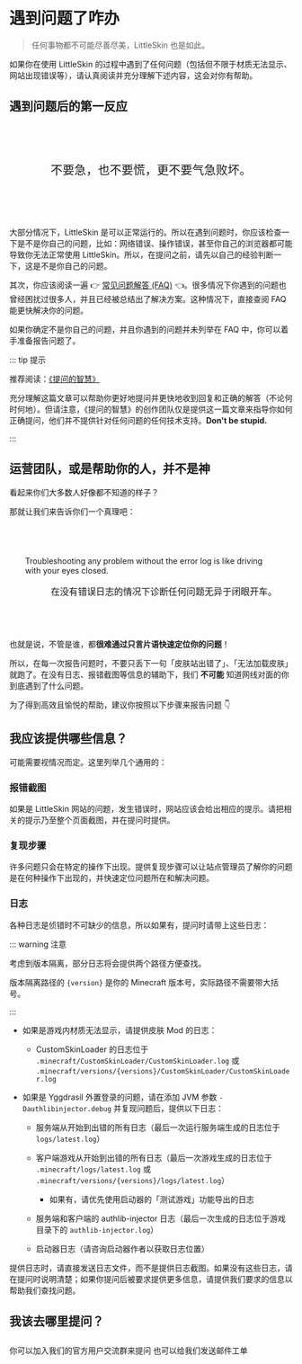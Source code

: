 # 遇到问题了咋办

> 任何事物都不可能尽善尽美，LittleSkin 也是如此。

如果你在使用 LittleSkin 的过程中遇到了任何问题（包括但不限于材质无法显示、网站出现错误等），请认真阅读并充分理解下述内容，这会对你有帮助。

## 遇到问题后的第一反应

<div align="center" style="line-height: 1.5em; font-size: 1.5em; padding: 2em 1em; margin: 2em 0; border: 1px solid var(--vp-c-text-1); border-radius: 8px">不要急，也不要慌，更不要气急败坏。</div>

大部分情况下，LittleSkin 是可以正常运行的。所以在遇到问题时，你应该检查一下是不是你自己的问题，比如：网络错误、操作错误，甚至你自己的浏览器都可能导致你无法正常使用 LittleSkin。所以，在提问之前，请先以自己的经验判断一下，这是不是你自己的问题。

其次，你应该阅读一遍 :point_right: [常见问题解答 (FAQ)](/faq/index.html) :point_left:。很多情况下你遇到的问题也曾经困扰过很多人，并且已经被总结出了解决方案。这种情况下，直接查阅 FAQ 能更快解决你的问题。

如果你确定不是你自己的问题，并且你遇到的问题并未列举在 FAQ 中，你可以着手准备报告问题了。

::: tip 提示

推荐阅读：<a href="https://github.com/ryanhanwu/How-To-Ask-Questions-The-Smart-Way/blob/master/README-zh_CN.md" target="_blank">《提问的智慧》</a>

充分理解这篇文章可以帮助你更好地提问并更快地收到回复和正确的解答（不论何时何地）。但请注意，《提问的智慧》的创作团队仅是提供这一篇文章来指导你如何正确提问，他们并不提供针对任何问题的任何技术支持。**Don't be stupid.**

:::

## 运营团队，或是帮助你的人，并不是神

看起来你们大多数人好像都不知道的样子？

那就让我们来告诉你们一个真理吧：

<div align="center" style="padding: 2em; margin: 2em 0; border: 1px solid var(--vp-c-text-1); border-radius: 8px">
<p align="left">Troubleshooting any problem without the error log is like driving with your eyes closed.</p>
<p align="right" style="font-size: 1.15em">在没有错误日志的情况下诊断任何问题无异于闭眼开车。</p>
</div>

也就是说，不管是谁，都**很难通过只言片语快速定位你的问题**！

所以，在每一次报告问题时，不要只丢下一句「皮肤站出错了」、「无法加载皮肤」就跑了。在没有日志、报错截图等信息的辅助下，我们 **不可能** 知道网线对面的你到底遇到了什么问题。

为了得到高效且愉悦的帮助，建议你按照以下步骤来报告问题 :point_down:

## 我应该提供哪些信息？

可能需要视情况而定。这里列举几个通用的：

### 报错截图

如果是 LittleSkin 网站的问题，发生错误时，网站应该会给出相应的提示。请把相关的提示乃至整个页面截图，并在提问时提供。

### 复现步骤

许多问题只会在特定的操作下出现。提供复现步骤可以让站点管理员了解你的问题是在何种操作下出现的，并快速定位问题所在和解决问题。

### 日志

各种日志是侦错时不可缺少的信息，所以如果有，提问时请带上这些日志：

::: warning 注意

考虑到版本隔离，部分日志将会提供两个路径方便查找。

版本隔离路径的 `{version}` 是你的 Minecraft 版本号，实际路径不需要带大括号。

:::

- 如果是游戏内材质无法显示，请提供皮肤 Mod 的日志：
  - CustomSkinLoader 的日志位于 `.minecraft/CustomSkinLoader/CustomSkinLoader.log` 或 `.minecraft/versions/{versions}/CustomSkinLoader/CustomSkinLoader.log`

- 如果是 Yggdrasil 外置登录的问题，请在添加 JVM 参数 `-Dauthlibinjector.debug` 并复现问题后，提供以下日志：
  
  - 服务端从开始到出错的所有日志（最后一次运行服务端生成的日志位于 `logs/latest.log`）
  
  - 客户端游戏从开始到出错的所有日志（最后一次游戏生成的日志位于 `.minecraft/logs/latest.log` 或 `.minecraft/versions/{versions}/logs/latest.log`）
  
    - 如果有，请优先使用启动器的「测试游戏」功能导出的日志
  
  - 服务端和客户端的 authlib-injector 日志（最后一次生成的日志位于游戏目录下的 `authlib-injector.log`）
  
  - 启动器日志（请咨询启动器作者以获取日志位置）

提供日志时，请直接发送日志文件，而不是提供日志截图。如果没有这些日志，请在提问时说明清楚；如果你提问后被要求提供更多信息，请提供我们要求的信息以帮助我们查找问题。

## 我该去哪里提问？

<p style="margin-bottom: 2em"></p>

<NCard title="加入用户交流群" link="/user-group" >
你可以加入我们的官方用户交流群来提问
</NCard>
<NCard title="通过邮件发送工单" link="/email" >
也可以给我们发送邮件工单
</NCard>
